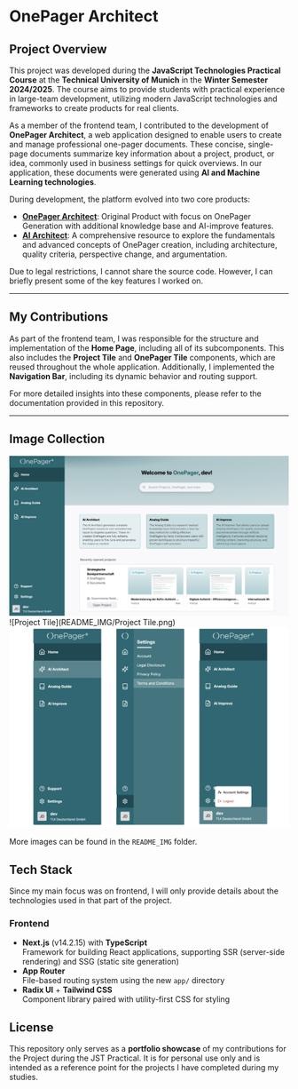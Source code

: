 
# OnePager Architect



## Project Overview

This project was developed during the **JavaScript Technologies Practical Course** at the **Technical University of Munich** in the **Winter Semester 2024/2025**. The course aims to provide students with practical experience in large-team development, utilizing modern JavaScript technologies and frameworks to create products for real clients.

As a member of the frontend team, I contributed to the development of **OnePager Architect**, a web application designed to enable users to create and manage professional one-pager documents. These concise, single-page documents summarize key information about a project, product, or idea, commonly used in business settings for quick overviews. In our application, these documents were generated using **AI and Machine Learning technologies**.

During development, the platform evolved into two core products:
- **[OnePager Architect](https://www.onepagerarchitect.com/)**: Original Product with focus on OnePager Generation with additional knowledge base and AI-improve features.
- **[AI Architect](https://production.d2vrchwb4w0u8r.amplifyapp.com/)**: A comprehensive resource to explore the fundamentals and advanced concepts of OnePager creation, including architecture, quality criteria, perspective change, and argumentation.

Due to legal restrictions, I cannot share the source code. However, I can briefly present some of the key features I worked on.

---
## My Contributions

As part of the frontend team, I was responsible for the structure and implementation of the **Home Page**, including all of its subcomponents. This also includes the **Project Tile** and **OnePager Tile** components, which are reused throughout the whole application. Additionally, I implemented the **Navigation Bar**, including its dynamic behavior and routing support.

For more detailed insights into these components, please refer to the documentation provided in this repository.

---
## Image Collection
![Home Page](README_IMG/home.png)
![Project Tile](README_IMG/Project Tile.png)
![Navigation Bar](README_IMG/NavigationBar.png)

More images can be found in the `README_IMG` folder.
## Tech Stack
Since my main focus was on frontend, I will only provide details about the technologies used in that part of the project.

### Frontend

- **Next.js** (v14.2.15) with **TypeScript**  
  Framework for building React applications, supporting SSR (server-side rendering) and SSG (static site generation)
- **App Router**  
  File-based routing system using the new `app/` directory
- **Radix UI** + **Tailwind CSS**  
  Component library paired with utility-first CSS for styling

  
## License

This repository only serves as a **portfolio showcase** of my contributions for the Project during the JST Practical. It is for personal use only and is intended as a reference point for the projects I have completed during my studies.